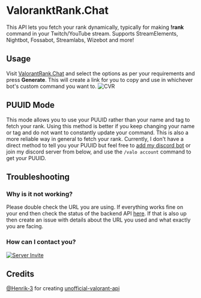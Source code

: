 # ValoranktRank.Chat
This API lets you fetch your rank dynamically, typically for making **!rank** command in your Twitch/YouTube stream. Supports StreamElements, Nightbot, Fossabot, Streamlabs, Wizebot and more!


## Usage
Visit [ValorantRank.Chat](https://valorantrank.chat/) and select the options as per your requirements and press **Generate**. This will create a link for you to copy and use in whichever bot's custom command you want to.
![CVR](https://github.com/user-attachments/assets/d90bea90-5755-4261-8e29-6600a56a6c3b)

## PUUID Mode
This mode allows you to use your PUUID rather than your name and tag to fetch your rank. Using this method is better if you keep changing your name or tag and do not want to constantly update your command. This is also a more reliable way in general to fetch your rank. Currently, I don't have a direct method to tell you your PUUID but feel free to [add my discord bot](https://discord.com/oauth2/authorize?client_id=631824500228620289&permissions=8&integration_type=0&scope=applications.commands+bot) or join my discord server from below, and use the `/valo account` command to get your PUUID.

## Troubleshooting

### Why is it not working?
Please double check the URL you are using. If everything works fine on your end then check the status of the backend API [here](https://status.henrikdev.xyz/). If that is also up then create an issue with details about the URL you used and what exactly you are facing.

### How can I contact you?
[![Server Invite](https://discordapp.com/api/guilds/352556187193049088/widget.png?style=banner2)](https://discord.gg/AJBfjfr)


## Credits
[@Henrik-3](https://github.com/Henrik-3) for creating [unofficial-valorant-api](https://github.com/Henrik-3/unofficial-valorant-api)
